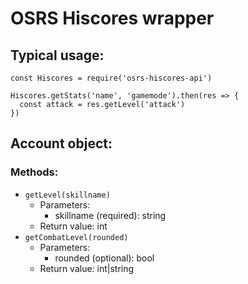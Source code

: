 # OSRS Hiscores wrapper

## Typical usage:
```
const Hiscores = require('osrs-hiscores-api')

Hiscores.getStats('name', 'gamemode').then(res => {
  const attack = res.getLevel('attack')
})
```

## Account object:

### Methods:
- `getLevel(skillname)`
    - Parameters:
        - skillname (required): string
    - Return value: int
- `getCombatLevel(rounded)`
    - Parameters:
        - rounded (optional): bool
    - Return value: int|string